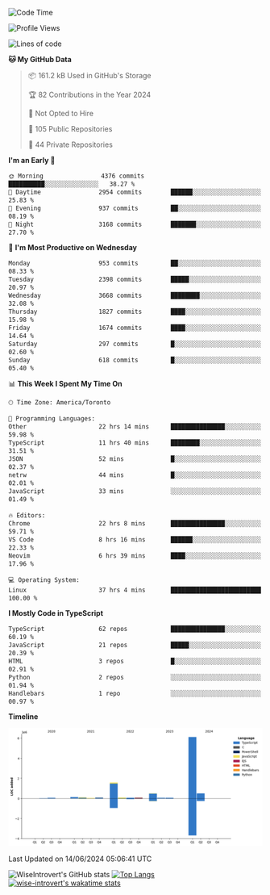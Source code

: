 <!--START_SECTION:waka-->
![Code Time](http://img.shields.io/badge/Code%20Time-1%2C720%20hrs%2031%20mins-blue)

![Profile Views](http://img.shields.io/badge/Profile%20Views-4-blue)

![Lines of code](https://img.shields.io/badge/From%20Hello%20World%20I%27ve%20Written-9.4%20million%20lines%20of%20code-blue)

**🐱 My GitHub Data** 

> 📦 161.2 kB Used in GitHub's Storage 
 > 
> 🏆 82 Contributions in the Year 2024
 > 
> 🚫 Not Opted to Hire
 > 
> 📜 105 Public Repositories 
 > 
> 🔑 44 Private Repositories 
 > 
**I'm an Early 🐤** 

```text
🌞 Morning                4376 commits        ██████████░░░░░░░░░░░░░░░   38.27 % 
🌆 Daytime                2954 commits        ██████░░░░░░░░░░░░░░░░░░░   25.83 % 
🌃 Evening                937 commits         ██░░░░░░░░░░░░░░░░░░░░░░░   08.19 % 
🌙 Night                  3168 commits        ███████░░░░░░░░░░░░░░░░░░   27.70 % 
```
📅 **I'm Most Productive on Wednesday** 

```text
Monday                   953 commits         ██░░░░░░░░░░░░░░░░░░░░░░░   08.33 % 
Tuesday                  2398 commits        █████░░░░░░░░░░░░░░░░░░░░   20.97 % 
Wednesday                3668 commits        ████████░░░░░░░░░░░░░░░░░   32.08 % 
Thursday                 1827 commits        ████░░░░░░░░░░░░░░░░░░░░░   15.98 % 
Friday                   1674 commits        ████░░░░░░░░░░░░░░░░░░░░░   14.64 % 
Saturday                 297 commits         █░░░░░░░░░░░░░░░░░░░░░░░░   02.60 % 
Sunday                   618 commits         █░░░░░░░░░░░░░░░░░░░░░░░░   05.40 % 
```


📊 **This Week I Spent My Time On** 

```text
🕑︎ Time Zone: America/Toronto

💬 Programming Languages: 
Other                    22 hrs 14 mins      ███████████████░░░░░░░░░░   59.98 % 
TypeScript               11 hrs 40 mins      ████████░░░░░░░░░░░░░░░░░   31.51 % 
JSON                     52 mins             █░░░░░░░░░░░░░░░░░░░░░░░░   02.37 % 
netrw                    44 mins             █░░░░░░░░░░░░░░░░░░░░░░░░   02.01 % 
JavaScript               33 mins             ░░░░░░░░░░░░░░░░░░░░░░░░░   01.49 % 

🔥 Editors: 
Chrome                   22 hrs 8 mins       ███████████████░░░░░░░░░░   59.71 % 
VS Code                  8 hrs 16 mins       ██████░░░░░░░░░░░░░░░░░░░   22.33 % 
Neovim                   6 hrs 39 mins       ████░░░░░░░░░░░░░░░░░░░░░   17.96 % 

💻 Operating System: 
Linux                    37 hrs 4 mins       █████████████████████████   100.00 % 
```

**I Mostly Code in TypeScript** 

```text
TypeScript               62 repos            ███████████████░░░░░░░░░░   60.19 % 
JavaScript               21 repos            █████░░░░░░░░░░░░░░░░░░░░   20.39 % 
HTML                     3 repos             █░░░░░░░░░░░░░░░░░░░░░░░░   02.91 % 
Python                   2 repos             ░░░░░░░░░░░░░░░░░░░░░░░░░   01.94 % 
Handlebars               1 repo              ░░░░░░░░░░░░░░░░░░░░░░░░░   00.97 % 
```



**Timeline**

![Lines of Code chart](https://raw.githubusercontent.com/wise-introvert/wise-introvert/master/assets/bar_graph.png)


 Last Updated on 14/06/2024 05:06:41 UTC
<!--END_SECTION:waka-->

![WiseIntrovert's GitHub stats](https://github-readme-stats.vercel.app/api?username=wise-introvert&count_private=true&show_icons=true)
[![Top Langs](https://github-readme-stats.vercel.app/api/top-langs/?username=wise-introvert&langs_count=10)](https://github.com/anuraghazra/github-readme-stats)
[![wise-introvert's wakatime stats](https://github-readme-stats.vercel.app/api/wakatime?username=wiseintrovert)](https://github.com/anuraghazra/github-readme-stats)
